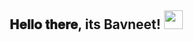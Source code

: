 <div align="center">
<h2> 𝐇𝐞𝐥𝐥𝐨 𝐭𝐡𝐞𝐫𝐞, its Bavneet! <img src="https://bestanimations.com/media/cats/1724292801cute-kitty-animated-gif-45.gif" width="30"></h2>
</div>

